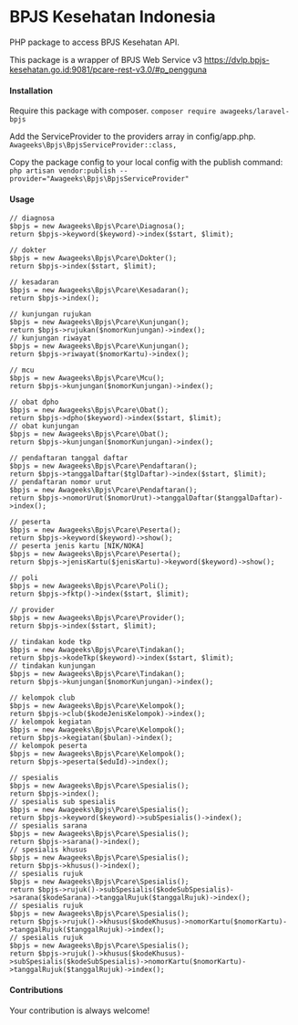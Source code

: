 # BPJS Kesehatan Indonesia

PHP package to access BPJS Kesehatan API.

This package is a wrapper of BPJS Web Service v3
https://dvlp.bpjs-kesehatan.go.id:9081/pcare-rest-v3.0/#p_pengguna


#### Installation

Require this package with composer.
`composer require awageeks/laravel-bpjs`

Add the ServiceProvider to the providers array in config/app.php.
`Awageeks\Bpjs\BpjsServiceProvider::class,`

Copy the package config to your local config with the publish command:
`php artisan vendor:publish --provider="Awageeks\Bpjs\BpjsServiceProvider"`


#### Usage

```
// diagnosa
$bpjs = new Awageeks\Bpjs\Pcare\Diagnosa();
return $bpjs->keyword($keyword)->index($start, $limit);

// dokter
$bpjs = new Awageeks\Bpjs\Pcare\Dokter();
return $bpjs->index($start, $limit);

// kesadaran
$bpjs = new Awageeks\Bpjs\Pcare\Kesadaran();
return $bpjs->index();

// kunjungan rujukan
$bpjs = new Awageeks\Bpjs\Pcare\Kunjungan();
return $bpjs->rujukan($nomorKunjungan)->index();
// kunjungan riwayat
$bpjs = new Awageeks\Bpjs\Pcare\Kunjungan();
return $bpjs->riwayat($nomorKartu)->index();

// mcu
$bpjs = new Awageeks\Bpjs\Pcare\Mcu();
return $bpjs->kunjungan($nomorKunjungan)->index();

// obat dpho
$bpjs = new Awageeks\Bpjs\Pcare\Obat();
return $bpjs->dpho($keyword)->index($start, $limit);
// obat kunjungan
$bpjs = new Awageeks\Bpjs\Pcare\Obat();
return $bpjs->kunjungan($nomorKunjungan)->index();

// pendaftaran tanggal daftar
$bpjs = new Awageeks\Bpjs\Pcare\Pendaftaran();
return $bpjs->tanggalDaftar($tglDaftar)->index($start, $limit);
// pendaftaran nomor urut
$bpjs = new Awageeks\Bpjs\Pcare\Pendaftaran();
return $bpjs->nomorUrut($nomorUrut)->tanggalDaftar($tanggalDaftar)->index();

// peserta
$bpjs = new Awageeks\Bpjs\Pcare\Peserta();
return $bpjs->keyword($keyword)->show();
// peserta jenis kartu [NIK/NOKA]
$bpjs = new Awageeks\Bpjs\Pcare\Peserta();
return $bpjs->jenisKartu($jenisKartu)->keyword($keyword)->show();

// poli
$bpjs = new Awageeks\Bpjs\Pcare\Poli();
return $bpjs->fktp()->index($start, $limit);

// provider
$bpjs = new Awageeks\Bpjs\Pcare\Provider();
return $bpjs->index($start, $limit);

// tindakan kode tkp
$bpjs = new Awageeks\Bpjs\Pcare\Tindakan();
return $bpjs->kodeTkp($keyword)->index($start, $limit);
// tindakan kunjungan
$bpjs = new Awageeks\Bpjs\Pcare\Tindakan();
return $bpjs->kunjungan($nomorKunjungan)->index();

// kelompok club
$bpjs = new Awageeks\Bpjs\Pcare\Kelompok();
return $bpjs->club($kodeJenisKelompok)->index();
// kelompok kegiatan
$bpjs = new Awageeks\Bpjs\Pcare\Kelompok();
return $bpjs->kegiatan($bulan)->index();
// kelompok peserta
$bpjs = new Awageeks\Bpjs\Pcare\Kelompok();
return $bpjs->peserta($eduId)->index();

// spesialis
$bpjs = new Awageeks\Bpjs\Pcare\Spesialis();
return $bpjs->index();
// spesialis sub spesialis
$bpjs = new Awageeks\Bpjs\Pcare\Spesialis();
return $bpjs->keyword($keyword)->subSpesialis()->index();
// spesialis sarana
$bpjs = new Awageeks\Bpjs\Pcare\Spesialis();
return $bpjs->sarana()->index();
// spesialis khusus
$bpjs = new Awageeks\Bpjs\Pcare\Spesialis();
return $bpjs->khusus()->index();
// spesialis rujuk
$bpjs = new Awageeks\Bpjs\Pcare\Spesialis();
return $bpjs->rujuk()->subSpesialis($kodeSubSpesialis)->sarana($kodeSarana)->tanggalRujuk($tanggalRujuk)->index();
// spesialis rujuk
$bpjs = new Awageeks\Bpjs\Pcare\Spesialis();
return $bpjs->rujuk()->khusus($kodeKhusus)->nomorKartu($nomorKartu)->tanggalRujuk($tanggalRujuk)->index();
// spesialis rujuk
$bpjs = new Awageeks\Bpjs\Pcare\Spesialis();
return $bpjs->rujuk()->khusus($kodeKhusus)->subSpesialis($kodeSubSpesialis)->nomorKartu($nomorKartu)->tanggalRujuk($tanggalRujuk)->index();
```

#### Contributions
Your contribution is always welcome!
